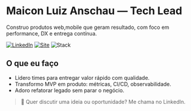 # Maicon Luiz Anschau — Tech Lead

Construo produtos web,mobile que geram resultado, com foco em performance, DX e entrega contínua.

[![LinkedIn](https://img.shields.io/badge/LinkedIn-maicon--anschau-blue?logo=linkedin)](https://www.linkedin.com/in/maicon-luiz-anschau)
[![Site](https://img.shields.io/badge/Portf%C3%B3lio-online-0A0?logo=google-chrome)](https://maiconluizanschau.github.io/pessoal.github.io/)
![Stack](https://img.shields.io/badge/Stack-React%20%7C%20TypeScript%20%7C%20Node.js%20%7C%20Azure-1f6feb)

## O que eu faço
- Lidero times para entregar valor rápido com qualidade.
- Transformo MVP em produto: métricas, CI/CD, observabilidade.
- Adoro refatorar legado sem parar o negócio.

> 🎯 Quer discutir uma ideia ou oportunidade? Me chama no LinkedIn.
